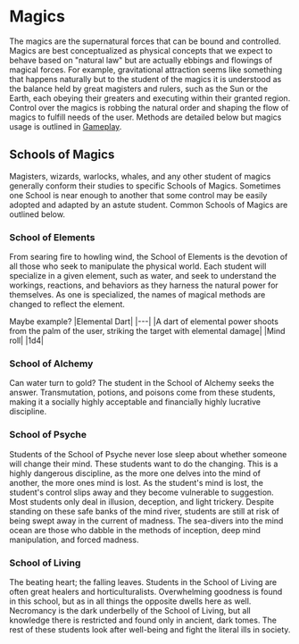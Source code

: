 # Magics

The magics are the supernatural forces that can be bound and controlled. Magics are best conceptualized as physical concepts that we expect to behave based on "natural law" but are actually ebbings and flowings of magical forces. For example, gravitational attraction seems like something that happens naturally but to the student of the magics it is understood as the balance held by great magisters and rulers, such as the Sun or the Earth, each obeying their greaters and executing within their granted region. Control over the magics is robbing the natural order and shaping the flow of magics to fulfill needs of the user.
Methods are detailed below but magics usage is outlined in [Gameplay](5_gameplay.md).

## Schools of Magics
Magisters, wizards, warlocks, whales, and any other student of magics generally conform their studies to specific Schools of Magics. Sometimes one School is near enough to another that some control may be easily adopted and adapted by an astute student. Common Schools of Magics are outlined below.

### School of Elements
From searing fire to howling wind, the School of Elements is the devotion of all those who seek to manipulate the physical world. Each student will specialize in a given element, such as water, and seek to understand the workings, reactions, and behaviors as they harness the natural power for themselves. As one is specialized, the names of magical methods are changed to reflect the element.

Maybe example?
|Elemental Dart|
|---|
|A dart of elemental power shoots from the palm of the user, striking the target with elemental damage|
|Mind roll|
|1d4|

### School of Alchemy
Can water turn to gold? The student in the School of Alchemy seeks the answer. Transmutation, potions, and poisons come from these students, making it a socially highly acceptable and financially highly lucrative discipline. 

### School of Psyche
Students of the School of Psyche never lose sleep about whether someone will change their mind. These students want to do the changing. This is a highly dangerous discipline, as the more one delves into the mind of another, the more ones mind is lost. As the student's mind is lost, the student's control slips away and they become vulnerable to suggestion. Most students only deal in illusion, deception, and light trickery. Despite standing on these safe banks of the mind river, students are still at risk of being swept away in the current of madness. The sea-divers into the mind ocean are those who dabble in the methods of inception, deep mind manipulation, and forced madness.

### School of Living
The beating heart; the falling leaves. Students in the School of Living are often great healers and horticulturalists. Overwhelming goodness is found in this school, but as in all things the opposite dwells here as well. Necromancy is the dark underbelly of the School of Living, but all knowledge there is restricted and found only in ancient, dark tomes. The rest of these students look after well-being and fight the literal ills in society.
